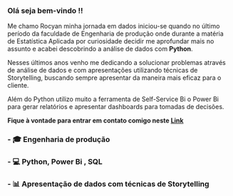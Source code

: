 ### Olá seja bem-vindo !!

Me chamo Rocyan minha jornada em dados iniciou-se quando no último período da faculdade de Engenharia de produção onde durante a matéria de Estatística Aplicada por curiosidade decidir me aprofundar mais no assunto e acabei descobrindo a análise de dados com **Python**. 

Nesses últimos anos venho me dedicando a solucionar problemas através de análise de dados e com apresentações utilizando técnicas de Storytelling, buscando sempre apresentar da maneira mais eficaz para o cliente.

Além do Python utilizo muito a ferramenta de Self-Service Bi o Power Bi para gerar relatórios e apresentar dashboards para tomadas de decisões.

**Fique à vontade para entrar em contato comigo neste [Link](https://www.linkedin.com/in/rocyanfan/)**

### - 🎓 Engenharia de produção

### - 💻 Python, Power Bi , SQL

### - 📊 Apresentação de dados com técnicas de Storytelling

